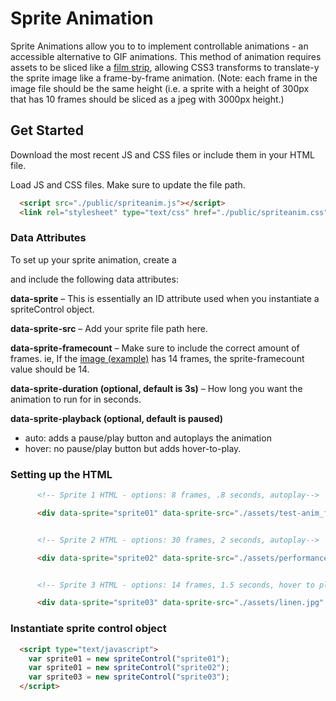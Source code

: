# Sprite Animation

Sprite Animations allow you to to implement controllable animations - an accessible alternative to GIF animations. This method of animation requires assets to be sliced like a [film strip](https://github.com/mtcmtc/sprite-anim/blob/master/assets/ryu-sprite-demo.png?raw=true), allowing CSS3 transforms to translate-y the sprite image like a frame-by-frame animation. (Note: each frame in the image file should be the same height (i.e. a sprite with a height of 300px that has 10 frames should be sliced as a jpeg with 3000px height.)

## Get Started

Download the most recent JS and CSS files or include them in your HTML file.

Load JS and CSS files. Make sure to update the file path.
```html
  <script src="./public/spriteanim.js"></script>
  <link rel="stylesheet" type="text/css" href="./public/spriteanim.css">
```

### Data Attributes

To set up your sprite animation, create a <div> and include the following data attributes:

**data-sprite** – This is essentially an ID attribute used when you instantiate a spriteControl object.

**data-sprite-src** – Add your sprite file path here.

**data-sprite-framecount** – Make sure to include the correct amount of frames. ie, If the [image (example)](https://github.com/mtcmtc/sprite-anim/blob/master/assets/aloe_film.jpg?raw=true) has 14 frames, the sprite-framecount value should be 14.

**data-sprite-duration (optional, default is 3s)** – How long you want the animation to run for in seconds.

**data-sprite-playback (optional, default is paused)**
- auto: adds a pause/play button and autoplays the animation
- hover: no pause/play button but adds hover-to-play.

### Setting up the HTML

```html
      <!-- Sprite 1 HTML - options: 8 frames, .8 seconds, autoplay-->

      <div data-sprite="sprite01" data-sprite-src="./assets/test-anim_full.jpg" data-sprite-duration=".8" data-sprite-framecount="8" data-sprite-playback="auto"></div>


      <!-- Sprite 2 HTML - options: 30 frames, 2 seconds, autoplay-->

      <div data-sprite="sprite02" data-sprite-src="./assets/performance-sprites/poloanimation.jpg" data-sprite-duration="2" data-sprite-framecount="30" data-sprite-playback="auto"></div>


      <!-- Sprite 3 HTML - options: 14 frames, 1.5 seconds, hover to play-->

      <div data-sprite="sprite03" data-sprite-src="./assets/linen.jpg" data-sprite-duration="1.5" data-sprite-framecount="14" data-sprite-playback="hover"></div>
```

### Instantiate sprite control object
```html
  <script type="text/javascript">
    var sprite01 = new spriteControl("sprite01");
    var sprite01 = new spriteControl("sprite02");
    var sprite03 = new spriteControl("sprite03");
  </script>
```
